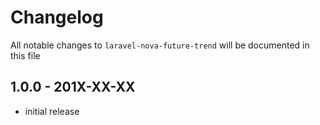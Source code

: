 # Changelog

All notable changes to `laravel-nova-future-trend` will be documented in this file

## 1.0.0 - 201X-XX-XX

- initial release
